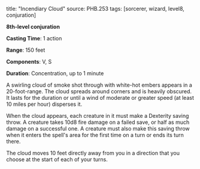 title: "Incendiary Cloud"
source: PHB.253
tags: [sorcerer, wizard, level8, conjuration]

**8th-level conjuration**

**Casting Time**: 1 action

**Range**: 150 feet

**Components**: V, S

**Duration**: Concentration, up to 1 minute

A swirling cloud of smoke shot through with white-hot embers appears in a 20-foot-range. The cloud spreads around corners and is heavily obscured. It lasts for the duration or until a wind of moderate or greater speed (at least 10 miles per hour) disperses it.

When the cloud appears, each creature in it must make a Dexterity saving throw. A creature takes 10d8 fire damage on a failed save, or half as much damage on a successful one. A creature must also make this saving throw when it enters the spell's area for the first time on a turn or ends its turn there.

The cloud moves 10 feet directly away from you in a direction that you choose at the start of each of your turns.

